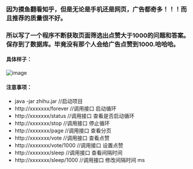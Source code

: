 ### 因为摸鱼翻看知乎，但是无论是手机还是网页，广告都奇多！！！而且推荐的质量很不好。
### 所以写了一个程序不断获取页面筛选出点赞大于1000的问题和答案。保存到了数据库。毕竟没有那个人会给广告点赞到1000.哈哈哈。

#### 具体样子：
![image](https://github.com/yelinlan/zhihu/assets/38036830/f26e53e2-5d58-4633-b587-a335530f7946)

#### 注意事项：
- java -jar zhihu.jar //启动项目
- http://xxxxxxx/forever //调用接口 启动循环 
- http://xxxxxxx/status //调用接口 查看是否启动循环
- http://xxxxxxx/stop //调用接口 停止循环
- http://xxxxxxx/page //调用接口 查看分页
- http://xxxxxxx/vote //调用接口 查看点赞
- http://xxxxxxx/vote/1000 //调用接口 设置点赞
- http://xxxxxxx/sleep //调用接口 查看间隔时间
- http://xxxxxxx/sleep/1000 //调用接口 修改间隔时间 ms
